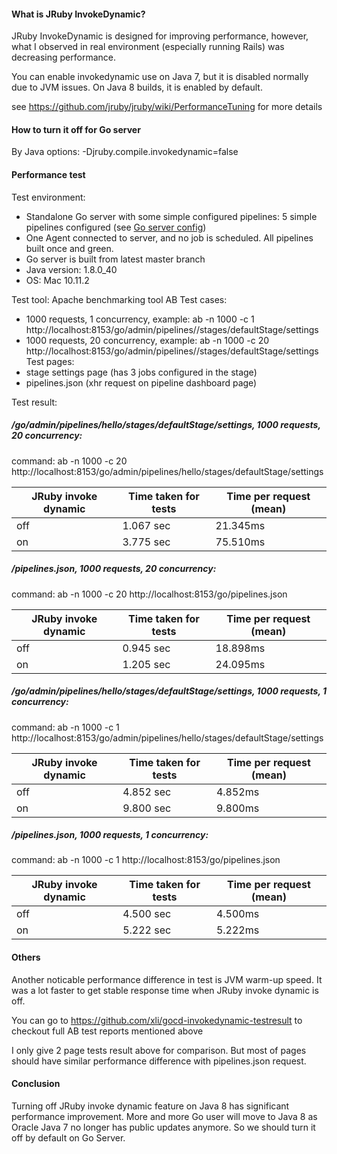 #### What is JRuby InvokeDynamic?

JRuby InvokeDynamic is designed for improving performance, however, what I observed in real environment (especially running Rails) was decreasing performance.

You can enable invokedynamic use on Java 7, but it is disabled normally due to JVM issues. On Java 8 builds, it is enabled by default.

see https://github.com/jruby/jruby/wiki/PerformanceTuning for more details

#### How to turn it off for Go server

By Java options: -Djruby.compile.invokedynamic=false

#### Performance test

Test environment:

* Standalone Go server with some simple configured pipelines: 5 simple pipelines configured (see [Go server config](https://github.com/xli/gocd-invokedynamic-testresult/blob/master/cruise-config.xml))
* One Agent connected to server, and no job is scheduled. All pipelines built once and green.
* Go server is built from latest master branch
* Java version: 1.8.0_40
* OS: Mac 10.11.2

Test tool: Apache benchmarking tool AB
Test cases:
* 1000 requests, 1 concurrency, example: ab -n 1000 -c 1 http://localhost:8153/go/admin/pipelines/<pipelinename>/stages/defaultStage/settings
* 1000 requests, 20 concurrency, example: ab -n 1000 -c 20 http://localhost:8153/go/admin/pipelines/<pipelinename>/stages/defaultStage/settings
Test pages:
* stage settings page (has 3 jobs configured in the stage)
* pipelines.json (xhr request on pipeline dashboard page)

Test result:

##### /go/admin/pipelines/hello/stages/defaultStage/settings, 1000 requests, 20 concurrency: 

command: ab -n 1000 -c 20 http://localhost:8153/go/admin/pipelines/hello/stages/defaultStage/settings

| JRuby invoke dynamic | Time taken for tests | Time per request (mean) |
|----------------------|----------------------|-------------------------|
| off                  | 1.067 sec            | 21.345ms                |
| on                   | 3.775 sec            | 75.510ms                |


##### /pipelines.json, 1000 requests, 20 concurrency:

command: ab -n 1000 -c 20 http://localhost:8153/go/pipelines.json

| JRuby invoke dynamic | Time taken for tests | Time per request (mean) |
|----------------------|----------------------|-------------------------|
| off                  | 0.945 sec            | 18.898ms                |
| on                   | 1.205 sec            | 24.095ms                |


##### /go/admin/pipelines/hello/stages/defaultStage/settings, 1000 requests, 1 concurrency: 

command: ab -n 1000 -c 1 http://localhost:8153/go/admin/pipelines/hello/stages/defaultStage/settings

| JRuby invoke dynamic | Time taken for tests | Time per request (mean) |
|----------------------|----------------------|-------------------------|
| off                  | 4.852 sec            | 4.852ms                 |
| on                   | 9.800 sec            | 9.800ms                 |

##### /pipelines.json, 1000 requests, 1 concurrency: 

command: ab -n 1000 -c 1 http://localhost:8153/go/pipelines.json

| JRuby invoke dynamic | Time taken for tests | Time per request (mean) |
|----------------------|----------------------|-------------------------|
| off                  | 4.500 sec            | 4.500ms                 |
| on                   | 5.222 sec            | 5.222ms                 |


#### Others

Another noticable performance difference in test is JVM warm-up speed. It was a lot faster to get stable response time when JRuby invoke dynamic is off.

You can go to https://github.com/xli/gocd-invokedynamic-testresult to checkout full AB test reports mentioned above

I only give 2 page tests result above for comparison. 
But most of pages should have similar performance difference with pipelines.json request.

#### Conclusion

Turning off JRuby invoke dynamic feature on Java 8 has significant performance improvement.
More and more Go user will move to Java 8 as Oracle Java 7 no longer has public updates anymore.
So we should turn it off by default on Go Server.


